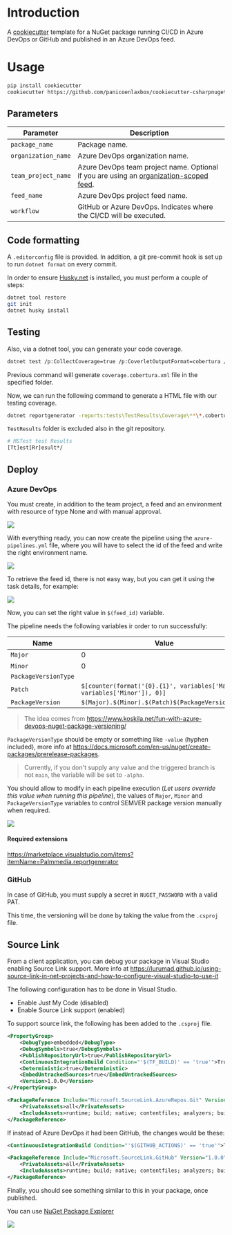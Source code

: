 # Introduction

A [cookiecutter](https://github.com/cookiecutter/cookiecutter) template for a NuGet package running CI/CD in Azure DevOps or GitHub and published in an Azure DevOps feed.

# Usage

```bash
pip install cookiecutter
cookiecutter https://github.com/panicoenlaxbox/cookiecutter-csharpnugetpackage
```

## Parameters

| Parameter | Description |
| -------------- | ------------------------------------------------------------ |
| `package_name` | Package name. |
| `organization_name` | Azure DevOps organization name. |
| `team_project_name` | Azure DevOps team project name. Optional if you are using an [organization-scoped feed](https://learn.microsoft.com/en-us/azure/devops/artifacts/feeds/project-scoped-feeds). |
| `feed_name` | Azure DevOps project feed name. |
| `workflow` | GitHub or Azure DevOps. Indicates where the CI/CD will be executed. |

## Code formatting
A `.editorconfig` file is provided. In addition, a git pre-commit hook is set up to run `dotnet format` on every commit.

In order to ensure [Husky.net](https://alirezanet.github.io/Husky.Net/) is installed, you must perform a couple of steps:

```bash
dotnet tool restore
git init
dotnet husky install
```

## Testing

Also, via a dotnet tool, you can generate your code coverage.

```bash
dotnet test /p:CollectCoverage=true /p:CoverletOutputFormat=cobertura /p:CoverletOutput=..\TestResults\Coverage\
```

Previous command will generate `coverage.cobertura.xml` file in the specified folder.

Now, we can run the following command to generate a HTML file with our testing coverage.

```bash
dotnet reportgenerator -reports:tests\TestResults\Coverage\**\*.cobertura.xml -targetdir:tests\TestResults\reportgenerator -reporttypes:HtmlInline_AzurePipelines
```

`TestResults` folder is excluded also in the git repository.

```bash
# MSTest test Results
[Tt]est[Rr]esult*/
```

## Deploy

### Azure DevOps

You must create, in addition to the team project, a feed and an environment with resource of type None and with manual approval.

![](docs/images/Approvals.png)

With everything ready, you can now create the pipeline using the `azure-pipelines.yml` file, where you will have to select the id of the feed and write the right environment name.

![](docs/images/New%20pipeline.png)

To retrieve the feed id, there is not easy way, but you can get it using the task details, for example:

![](docs/images/feed_id.png)

Now, you can set the right value in `$(feed_id)` variable.

The pipeline needs the following variables ir order to run successfully:

| Name                 | Value                                                        |
| -------------------- | ------------------------------------------------------------ |
| `Major`              | 0                                                            |
| `Minor`              | 0                                                            |
| `PackageVersionType` |                                                              |
| `Patch`              | `$[counter(format('{0}.{1}', variables['Major'], variables['Minor']), 0)]` |
| `PackageVersion`     | `$(Major).$(Minor).$(Patch)$(PackageVersionType)`            |

> The idea comes from https://www.koskila.net/fun-with-azure-devops-nuget-package-versioning/

`PackageVersionType` should be empty or something like `-value` (hyphen included), more info at https://docs.microsoft.com/en-us/nuget/create-packages/prerelease-packages. 

> Currently, if you don't supply any value and the triggered branch is not `main`, the variable will be set to `-alpha`.

You should allow to modify in each pipeline execution (*Let users override this value when running this pipeline*), the values of `Major`, `Minor` and `PackageVersionType` variables to control SEMVER package version manually when required.

![](docs/images/Variables.png)

#### Required extensions

https://marketplace.visualstudio.com/items?itemName=Palmmedia.reportgenerator

### GitHub

In case of GitHub, you must supply a secret in `NUGET_PASSWORD` with a valid PAT.

This time, the versioning will be done by taking the value from the `.csproj` file.

## Source Link

From a client application, you can debug your package in Visual Studio enabling Source Link support. More info at https://lurumad.github.io/using-source-link-in-net-projects-and-how-to-configure-visual-studio-to-use-it

The following configuration has to be done in Visual Studio.

- Enable Just My Code (disabled)
- Enable Source Link support (enabled)

To support source link, the following has been added to the `.csproj` file.

```xml
<PropertyGroup>
    <DebugType>embedded</DebugType>
    <DebugSymbols>true</DebugSymbols>
    <PublishRepositoryUrl>true</PublishRepositoryUrl>
    <ContinuousIntegrationBuild Condition="'$(TF_BUILD)' == 'true'">True</ContinuousIntegrationBuild>
    <Deterministic>true</Deterministic>
    <EmbedUntrackedSources>true</EmbedUntrackedSources>
    <Version>1.0.0</Version>
</PropertyGroup>
```

```xml
<PackageReference Include="Microsoft.SourceLink.AzureRepos.Git" Version="1.1.1">
	<PrivateAssets>all</PrivateAssets>
	<IncludeAssets>runtime; build; native; contentfiles; analyzers; buildtransitive</IncludeAssets>
</PackageReference>
```

If instead of Azure DevOps it had been GitHub, the changes would be these:

```xml
<ContinuousIntegrationBuild Condition="'$(GITHUB_ACTIONS)' == 'true'">True</ContinuousIntegrationBuild>
```

```xml
<PackageReference Include="Microsoft.SourceLink.GitHub" Version="1.0.0">
	<PrivateAssets>all</PrivateAssets>
	<IncludeAssets>runtime; build; native; contentfiles; analyzers; buildtransitive</IncludeAssets>
</PackageReference>
```

Finally, you should see something similar to this in your package, once published.

You can use [NuGet Package Explorer](https://apps.microsoft.com/store/detail/nuget-package-explorer/9WZDNCRDMDM3)

![](docs/images/Package.png)
